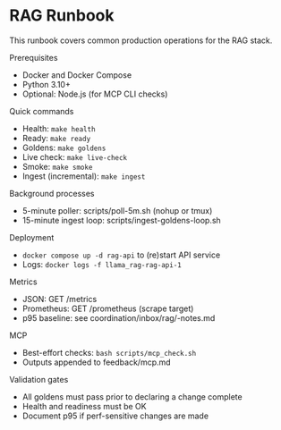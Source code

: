 # RAG Runbook

This runbook covers common production operations for the RAG stack.

Prerequisites
- Docker and Docker Compose
- Python 3.10+
- Optional: Node.js (for MCP CLI checks)

Quick commands
- Health: `make health`
- Ready: `make ready`
- Goldens: `make goldens`
- Live check: `make live-check`
- Smoke: `make smoke`
- Ingest (incremental): `make ingest`

Background processes
- 5-minute poller: scripts/poll-5m.sh (nohup or tmux)
- 15-minute ingest loop: scripts/ingest-goldens-loop.sh

Deployment
- `docker compose up -d rag-api` to (re)start API service
- Logs: `docker logs -f llama_rag-rag-api-1`

Metrics
- JSON: GET /metrics
- Prometheus: GET /prometheus (scrape target)
- p95 baseline: see coordination/inbox/rag/<date>-notes.md

MCP
- Best-effort checks: `bash scripts/mcp_check.sh`
- Outputs appended to feedback/mcp.md

Validation gates
- All goldens must pass prior to declaring a change complete
- Health and readiness must be OK
- Document p95 if perf-sensitive changes are made
